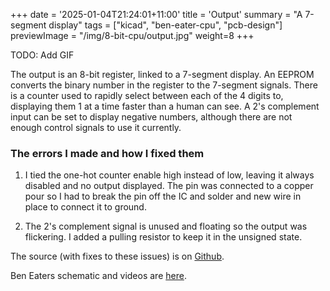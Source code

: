 +++
date = '2025-01-04T21:24:01+11:00'
title = 'Output'
summary = "A 7-segment display"
tags = ["kicad", "ben-eater-cpu", "pcb-design"]
previewImage = "/img/8-bit-cpu/output.jpg"
weight=8
+++

TODO: Add GIF

The output is an 8-bit register, linked to a 7-segment display. An EEPROM converts the binary number in the register to the 7-segment signals. There is a counter used to rapidly select between each of the 4 digits to, displaying them 1 at a time faster than a human can see. A 2's complement input can be set to display negative numbers, although there are not enough control signals to use it currently.

### The errors I made and how I fixed them

1. I tied the one-hot counter enable high instead of low, leaving it always disabled and no output displayed. The pin was connected to a copper pour so I had to break the pin off the IC and solder and new wire in place to connect it to ground.

2. The 2's complement signal is unused and floating so the output was flickering. I added a pulling resistor to keep it in the unsigned state.

The source (with fixes to these issues) is on [Github](https://github.com/Robert-Riordan-UCD/8_Bit_CPU_PCB/tree/main/Output).

Ben Eaters schematic and videos are [here](https://eater.net/8bit/output).
